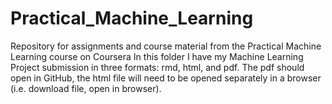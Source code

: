 # Practical_Machine_Learning
Repository for assignments and course material from the Practical Machine Learning course on Coursera
In this folder I have my Machine Learning Project submission in three formats: rmd, html, and pdf. The pdf should open in GitHub, the html file will need to be opened separately in a browser (i.e. download file, open in browser).
